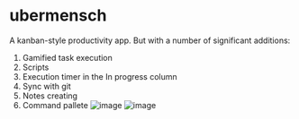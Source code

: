 # ubermensch
A kanban-style productivity app. But with a number of significant additions:
1) Gamified task execution
2) Scripts
3) Execution timer in the In progress column
4) Sync with git
5) Notes creating 
6) Command pallete
![image](https://user-images.githubusercontent.com/49445477/176839034-d7d6a376-ca70-435d-975b-a719157296fb.png)
![image](https://user-images.githubusercontent.com/49445477/176839196-7dfa08bc-a479-408d-b137-087fd0bc255a.png)
